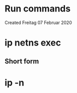 # Run commands
Created Freitag 07 Februar 2020

# ip netns exec <namespace name> <command> <args>

Short form
----------
# ip -n <ip command>

